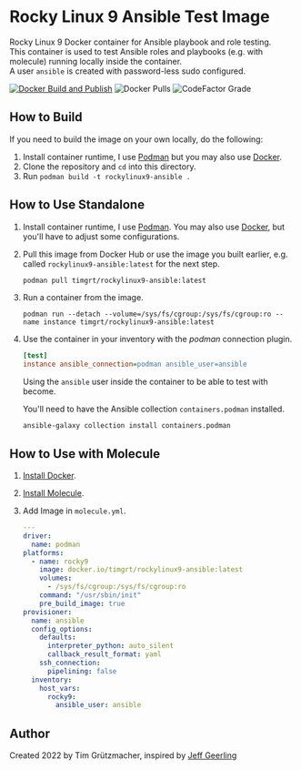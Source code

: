# Rocky Linux 9 Ansible Test Image

Rocky Linux 9 Docker container for Ansible playbook and role testing.  
This container is used to test Ansible roles and playbooks (e.g. with molecule) running locally inside the container.  
A user `ansible` is created with password-less sudo configured.

[![Docker Build and Publish](https://github.com/TimGrt/docker-rockylinux9-ansible/actions/workflows/ci.yml/badge.svg)](https://github.com/TimGrt/docker-rockylinux9-ansible/actions/workflows/ci.yml) ![Docker Pulls](https://img.shields.io/docker/pulls/timgrt/rockylinux9-ansible) ![CodeFactor Grade](https://img.shields.io/codefactor/grade/github/timgrt/docker-rockylinux9-ansible/main)

## How to Build

If you need to build the image on your own locally, do the following:

1. Install container runtime, I use [Podman](https://podman.io/docs/installation) but you may also use [Docker](https://docs.docker.com/engine/installation/).
2. Clone the repository and `cd` into this directory.
3. Run `podman build -t rockylinux9-ansible .`

## How to Use Standalone

1. Install container runtime, I use [Podman](https://podman.io/docs/installation). You may also use [Docker](https://docs.docker.com/engine/installation/), but you'll have to adjust some configurations.
2. Pull this image from Docker Hub or use the image you built earlier, e.g. called `rockylinux9-ansible:latest` for the next step.

    ```bash
    podman pull timgrt/rockylinux9-ansible:latest
    ```

3. Run a container from the image.

    ```console
    podman run --detach --volume=/sys/fs/cgroup:/sys/fs/cgroup:ro --name instance timgrt/rockylinux9-ansible:latest
    ```

4. Use the container in your inventory with the *podman* connection plugin.

    ```ini
    [test]
    instance ansible_connection=podman ansible_user=ansible
    ```

    Using the `ansible` user inside the container to be able to test with become.  

    You'll need to have the Ansible collection `containers.podman` installed.

    ```console
    ansible-galaxy collection install containers.podman
    ```

## How to Use with Molecule

1. [Install Docker](https://docs.docker.com/engine/installation/).
2. [Install Molecule](https://ansible.readthedocs.io/projects/molecule/installation/).
3. Add Image in `molecule.yml`.

    ```yaml
    ---
    driver:
      name: podman
    platforms:
      - name: rocky9
        image: docker.io/timgrt/rockylinux9-ansible:latest
        volumes:
          - /sys/fs/cgroup:/sys/fs/cgroup:ro
        command: "/usr/sbin/init"
        pre_build_image: true
    provisioner:
      name: ansible
      config_options:
        defaults:
          interpreter_python: auto_silent
          callback_result_format: yaml
        ssh_connection:
          pipelining: false
      inventory:
        host_vars:
          rocky9:
            ansible_user: ansible
    ```

## Author

Created 2022 by Tim Grützmacher, inspired by [Jeff Geerling](https://www.jeffgeerling.com/)
